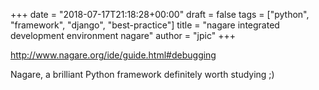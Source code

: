 +++
date = "2018-07-17T21:18:28+00:00"
draft = false
tags = ["python", "framework", "django", "best-practice"]
title = "nagare integrated development environment nagare"
author = "jpic"
+++

http://www.nagare.org/ide/guide.html#debugging

Nagare, a brilliant Python framework definitely worth studying ;)
